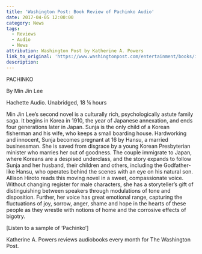 ```yaml
---
title: 'Washington Post: Book Review of Pachinko Audio'
date: 2017-04-05 12:00:00
category: News
tags:
  - Reviews
  - Audio
  - News
attribution: Washington Post by Katherine A. Powers
link_to_original: 'https://www.washingtonpost.com/entertainment/books/ingenious-new-audio-version-of-the-handmaids-tale-deepens-the-original/2017/04/05/e1df3cf6-1a17-11e7-bcc2-7d1a0973e7b2_story.html?utm_term=.fc4459ebefbc'
description:
---
```



PACHINKO

By Min Jin Lee&nbsp;

Hachette Audio. Unabridged, 18 ¼ hours

Min Jin Lee’s second novel is a culturally rich, psychologically astute family saga. It begins in Korea in 1910, the year of Japanese annexation, and ends four generations later in Japan. Sunja is the only child of a Korean fisherman and his wife, who keeps a small boarding house. Hardworking and innocent, Sunja becomes pregnant at 16 by Hansu, a married businessman. She is saved from disgrace by a young Korean Presbyterian minister who marries her out of goodness. The couple immigrate to Japan, where Koreans are a despised underclass, and the story expands to follow Sunja and her husband, their children and others, including the Godfather-like Hansu, who operates behind the scenes with an eye on his natural son. Allison Hiroto reads this moving novel in a sweet, compassionate voice. Without changing register for male characters, she has a storyteller’s gift of distinguishing between speakers through modulations of tone and disposition. Further, her voice has great emotional range, capturing the fluctuations of joy, sorrow, anger, shame and hope in the hearts of these people as they wrestle with notions of home and the corrosive effects of bigotry.

[Listen to a sample of ‘Pachinko’]

Katherine A. Powers reviews audiobooks every month for The Washington Post.